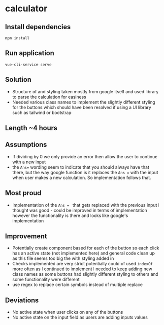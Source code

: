 # calculator

## Install dependencies
```
npm install
```

## Run application
```
vue-cli-service serve
```

## Solution
- Structure of and styling taken mostly from google itself and used library to parse the calculation for easiness
- Needed various class names to implement the slightly different styling for the buttons which should have been resolved if using a UI library such as tailwind or bootstrap

## Length ~4 hours

## Assumptions
- If dividing by 0 we only provide an error then allow the user to continue with a new input
- the `Ans=` wording seem to indicate that you should always have that there, but the way google function is it replaces the `Ans =` with the input when user makes a new calculation. So implementation follows that.

## Most proud
- Implementation of the `Ans = ` that gets replaced with the previous input I thought was good - could be improved in terms of implementation however the functionality is there and looks like google's implementation 

## Improvement
- Potentially create component based for each of the button so each click has an active state (not implemented here) and general code clean up as this file seems too big the with styling added in
- Checks implemented are very strict potentially could of used `indexOf` more often as I continued to implement I needed to keep adding new class names as some buttons had slightly different styling to others and some functionality were different
- use regex to replace certain symbols instead of multiple replace

## Deviations
- No active state when user clicks on any of the buttons 
- No active state on the input field as users are adding inputs values  
